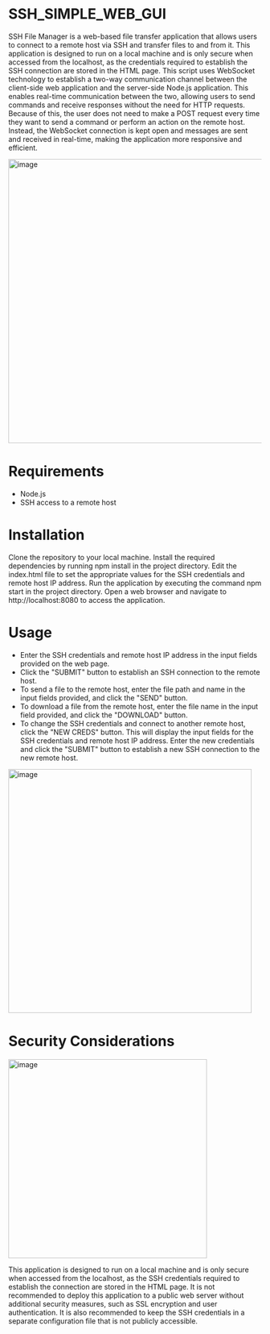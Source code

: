 # SSH_SIMPLE_WEB_GUI
SSH File Manager is a web-based file transfer application that allows users to connect to a remote host via SSH and transfer files to and from it. This application is designed to run on a local machine and is only secure when accessed from the localhost, as the credentials required to establish the SSH connection are stored in the HTML page.
This script uses WebSocket technology to establish a two-way communication channel between the client-side web application and the server-side Node.js application. This enables real-time communication between the two, allowing users to send commands and receive responses without the need for HTTP requests. Because of this, the user does not need to make a POST request every time they want to send a command or perform an action on the remote host. Instead, the WebSocket connection is kept open and messages are sent and received in real-time, making the application more responsive and efficient.

<img width="564" alt="image" src="https://user-images.githubusercontent.com/91114967/222894694-09a37c8b-fb72-4e11-98aa-f00c9e42355c.png">


# Requirements

- Node.js
- SSH access to a remote host

# Installation
Clone the repository to your local machine.
Install the required dependencies by running npm install in the project directory.
Edit the index.html file to set the appropriate values for the SSH credentials and remote host IP address.
Run the application by executing the command npm start in the project directory.
Open a web browser and navigate to http://localhost:8080 to access the application.

# Usage
- Enter the SSH credentials and remote host IP address in the input fields provided on the web page.
- Click the "SUBMIT" button to establish an SSH connection to the remote host.
- To send a file to the remote host, enter the file path and name in the input fields provided, and click the "SEND" button.
- To download a file from the remote host, enter the file name in the input field provided, and click the "DOWNLOAD" button.
- To change the SSH credentials and connect to another remote host, click the "NEW CREDS" button. This will display the input fields for the SSH credentials and remote host IP address. Enter the new credentials and click the "SUBMIT" button to establish a new SSH connection to the new remote host.

<img width="484" alt="image" src="https://user-images.githubusercontent.com/91114967/222895855-e802d56a-e7d7-44f1-8b4c-e09f25f6fd2b.png">

# Security Considerations

<img width="395" alt="image" src="https://user-images.githubusercontent.com/91114967/222894777-7f42612b-ed8d-43e8-bda1-984a3098a089.png">

This application is designed to run on a local machine and is only secure when accessed from the localhost, as the SSH credentials required to establish the connection are stored in the HTML page. It is not recommended to deploy this application to a public web server without additional security measures, such as SSL encryption and user authentication. It is also recommended to keep the SSH credentials in a separate configuration file that is not publicly accessible.
